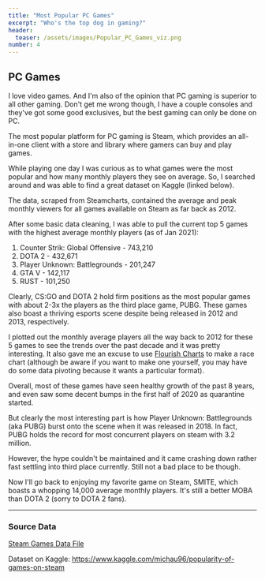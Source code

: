 ```yaml
---
title: "Most Popular PC Games"
excerpt: "Who's the top dog in gaming?"
header:
  teaser: /assets/images/Popular_PC_Games_viz.png
number: 4
---
```


## PC Games

I love video games. And I'm also of the opinion that PC gaming is superior to all other gaming. Don't get me wrong though, I have a couple consoles and they've got some good exclusives, but the best gaming can only be done on PC. 

The most popular platform for PC gaming is Steam, which provides an all-in-one client with a store and library where gamers can buy and play games. 

While playing one day I was curious as to what games were the most popular and how many monthly players they see on average. So, I searched around and was able to find a great dataset on Kaggle (linked below).

The data, scraped from Steamcharts, contained the average and peak monthly viewers for all games available on Steam as far back as 2012. 

After some basic data cleaning, I was able to pull the current top 5 games with the highest average monthly players (as of Jan 2021):
1. Counter Strik: Global Offensive - 743,210 
2. DOTA 2 - 432,671
3. Player Unknown: Battlegrounds - 201,247
4. GTA V - 142,117
5. RUST - 101,250

Clearly, CS:GO and DOTA 2 hold firm positions as the most popular games with about 2-3x the players as the third place game, PUBG. These games also boast a thriving esports scene despite being released in 2012 and 2013, respectively. 

I plotted out the monthly average players all the way back to 2012 for these 5 games to see the trends over the past decade and it was pretty interesting. It also gave me an excuse to use <a href="https://flourish.studio/">Flourish Charts</a>  to make a race chart (although be aware if you want to make one yourself, you may have do some data pivoting because it wants a particular format).

<div class="flourish-embed flourish-chart" data-src="visualisation/5291017"><script src="https://public.flourish.studio/resources/embed.js"></script></div>

Overall, most of these games have seen healthy growth of the past 8 years, and even saw some decent bumps in the first half of 2020 as quarantine started. 

But clearly the most interesting part is how Player Unknown: Battlegrounds (aka PUBG) burst onto the scene when it was released in 2018. In fact, PUBG holds the record for most concurrent players on steam with 3.2 million. 

However, the hype couldn't be maintained and it came crashing down rather fast settling into third place currently. Still not a bad place to be though.

Now I'll go back to enjoying my favorite game on Steam, SMITE, which boasts a whopping 14,000 average monthly players. It's still a better MOBA than DOTA 2 (sorry to DOTA 2 fans).
<hr>
<h3> Source Data</h3>
<a href="/assets/source_data/SteamCharts.csv"> Steam Games Data File <i style="margin-left:5px;" class="fa fa-file-download"></i></a>

Dataset on Kaggle: <a href="https://www.kaggle.com/michau96/popularity-of-games-on-steam">https://www.kaggle.com/michau96/popularity-of-games-on-steam</a>